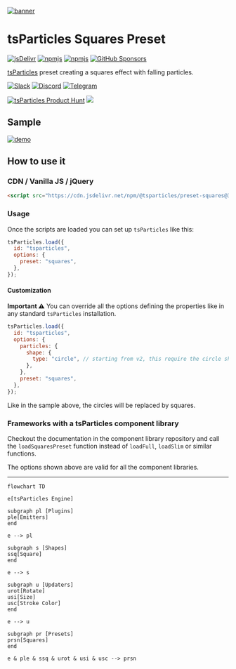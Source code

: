 [![banner](https://particles.js.org/images/banner3.png)](https://particles.js.org)

# tsParticles Squares Preset

[![jsDelivr](https://data.jsdelivr.com/v1/package/npm/@tsparticles/preset-squares/badge)](https://www.jsdelivr.com/package/npm/@tsparticles/preset-squares) [![npmjs](https://badge.fury.io/js/@tsparticles/preset-squares.svg)](https://www.npmjs.com/package/@tsparticles/preset-squares) [![npmjs](https://img.shields.io/npm/dt/@tsparticles/preset-squares)](https://www.npmjs.com/package/@tsparticles/preset-squares) [![GitHub Sponsors](https://img.shields.io/github/sponsors/matteobruni)](https://github.com/sponsors/matteobruni)

[tsParticles](https://github.com/tsparticles/tsparticles) preset creating a squares effect with falling particles.

[![Slack](https://particles.js.org/images/slack.png)](https://join.slack.com/t/tsparticles/shared_invite/enQtOTcxNTQxNjQ4NzkxLWE2MTZhZWExMWRmOWI5MTMxNjczOGE1Yjk0MjViYjdkYTUzODM3OTc5MGQ5MjFlODc4MzE0N2Q1OWQxZDc1YzI) [![Discord](https://particles.js.org/images/discord.png)](https://discord.gg/hACwv45Hme) [![Telegram](https://particles.js.org/images/telegram.png)](https://t.me/tsparticles)

[![tsParticles Product Hunt](https://api.producthunt.com/widgets/embed-image/v1/featured.svg?post_id=186113&theme=light)](https://www.producthunt.com/posts/tsparticles?utm_source=badge-featured&utm_medium=badge&utm_souce=badge-tsparticles") <a href="https://www.buymeacoffee.com/matteobruni"><img src="https://img.buymeacoffee.com/button-api/?text=Buy me a beer&emoji=🍺&slug=matteobruni&button_colour=5F7FFF&font_colour=ffffff&font_family=Arial&outline_colour=000000&coffee_colour=FFDD00"></a>

## Sample

[![demo](https://raw.githubusercontent.com/tsparticles/tsparticles/main/presets/squares/images/sample.png)](https://particles.js.org/samples/presets/squares)

## How to use it

### CDN / Vanilla JS / jQuery

```html
<script src="https://cdn.jsdelivr.net/npm/@tsparticles/preset-squares@3/tsparticles.preset.squares.bundle.min.js"></script>
```

### Usage

Once the scripts are loaded you can set up `tsParticles` like this:

```javascript
tsParticles.load({
  id: "tsparticles",
  options: {
    preset: "squares",
  },
});
```

#### Customization

**Important ⚠️**
You can override all the options defining the properties like in any standard `tsParticles` installation.

```javascript
tsParticles.load({
  id: "tsparticles",
  options: {
    particles: {
      shape: {
        type: "circle", // starting from v2, this require the circle shape script
      },
    },
    preset: "squares",
  },
});
```

Like in the sample above, the circles will be replaced by squares.

### Frameworks with a tsParticles component library

Checkout the documentation in the component library repository and call the `loadSquaresPreset` function instead
of `loadFull`, `loadSlim` or similar functions.

The options shown above are valid for all the component libraries.

---

```mermaid
flowchart TD

e[tsParticles Engine]

subgraph pl [Plugins]
ple[Emitters]
end

e --> pl

subgraph s [Shapes]
ssq[Square]
end

e --> s

subgraph u [Updaters]
urot[Rotate]
usi[Size]
usc[Stroke Color]
end

e --> u

subgraph pr [Presets]
prsn[Squares]
end

e & ple & ssq & urot & usi & usc --> prsn
```
